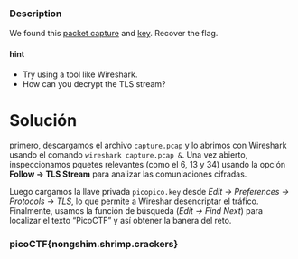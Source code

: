 ### Description

We found this [packet capture](https://jupiter.challenges.picoctf.org/static/0c84d3636dd088d9fe4efd5d0d869a06/capture.pcap) and [key](https://jupiter.challenges.picoctf.org/static/0c84d3636dd088d9fe4efd5d0d869a06/picopico.key). Recover the flag.

#### hint
- Try using a tool like Wireshark.
- How can you decrypt the TLS stream?
# Solución 
primero, descargamos el archivo `capture.pcap` y lo abrimos con Wireshark usando el comando `wireshark capture.pcap &`. Una vez abierto, inspeccionamos pquetes relevantes (como el 6, 13 y 34) usando la opción **Follow → TLS Stream** para analizar las comuniaciones cifradas.

Luego cargamos la llave privada `picopico.key` desde _Edit → Preferences → Protocols → TLS_, lo que permite a Wireshar desencriptar el tráfico. Finalmente, usamos la función de búsqueda (_Edit → Find Next_) para localizar el texto “PicoCTF” y así obtener la banera del reto.
### picoCTF{nongshim.shrimp.crackers}

```


```

